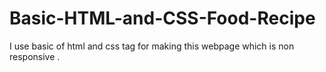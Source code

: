 # Basic-HTML-and-CSS-Food-Recipe
I use basic of html and css tag for making this webpage which is non responsive .
